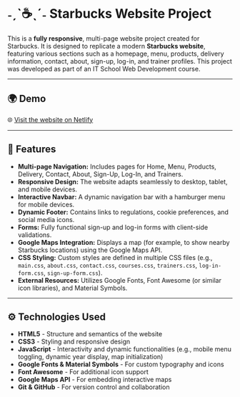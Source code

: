 # ˗ˏˋ☕ˎˊ˗ Starbucks Website Project

This is a **fully responsive**, multi-page website project created for Starbucks. It is designed to replicate a modern **Starbucks website**, featuring various sections such as a homepage, menu, products, delivery information, contact, about, sign-up, log-in, and trainer profiles. This project was developed as part of an IT School Web Development course.

---

## 🌍 Demo
🌐  [Visit the website on Netlify](https://personal-project-63n3m89.netlify.app/)

---

## 🚀 Features

- **Multi-page Navigation:** Includes pages for Home, Menu, Products, Delivery, Contact, About, Sign-Up, Log-In, and Trainers.
- **Responsive Design:** The website adapts seamlessly to desktop, tablet, and mobile devices.
- **Interactive Navbar:** A dynamic navigation bar with a hamburger menu for mobile devices.
- **Dynamic Footer:** Contains links to regulations, cookie preferences, and social media icons.
- **Forms:** Fully functional sign-up and log-in forms with client-side validations.
- **Google Maps Integration:** Displays a map (for example, to show nearby Starbucks locations) using the Google Maps API.
- **CSS Styling:** Custom styles are defined in multiple CSS files (e.g., `main.css`, `about.css`, `contact.css`, `courses.css`, `trainers.css`, `log-in-form.css`, `sign-up-form.css`).
- **External Resources:** Utilizes Google Fonts, Font Awesome (or similar icon libraries), and Material Symbols.

---

## ⚙️ Technologies Used

- **HTML5** - Structure and semantics of the website
- **CSS3** - Styling and responsive design
- **JavaScript** - Interactivity and dynamic functionalities (e.g., mobile menu toggling, dynamic year display, map initialization)
- **Google Fonts & Material Symbols** - For custom typography and icons
- **Font Awesome** - For additional icon support
- **Google Maps API** - For embedding interactive maps
- **Git & GitHub** - For version control and collaboration
